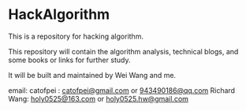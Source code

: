 HackAlgorithm
=============

This is a repository for hacking algorithm.

This repository will contain the algorithm analysis, technical blogs, and some books or links 
for further study.

It will be built and maintained by Wei Wang and me.

email:
	catofpei    : catofpei@gmail.com   or  943490186@qq.com
	Richard Wang: holy0525@163.com     or  holy0525.hw@gmail.com
	
